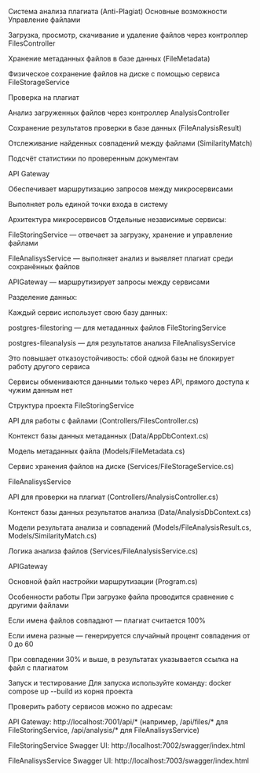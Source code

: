 Система анализа плагиата (Anti-Plagiat)
Основные возможности
Управление файлами

Загрузка, просмотр, скачивание и удаление файлов через контроллер FilesController

Хранение метаданных файлов в базе данных (FileMetadata)

Физическое сохранение файлов на диске с помощью сервиса FileStorageService

Проверка на плагиат

Анализ загруженных файлов через контроллер AnalysisController

Сохранение результатов проверки в базе данных (FileAnalysisResult)

Отслеживание найденных совпадений между файлами (SimilarityMatch)

Подсчёт статистики по проверенным документам

API Gateway

Обеспечивает маршрутизацию запросов между микросервисами

Выполняет роль единой точки входа в систему

Архитектура микросервисов
Отдельные независимые сервисы:

FileStoringService — отвечает за загрузку, хранение и управление файлами

FileAnalisysService — выполняет анализ и выявляет плагиат среди сохранённых файлов

APIGateway — маршрутизирует запросы между сервисами

Разделение данных:

Каждый сервис использует свою базу данных:

postgres-filestoring — для метаданных файлов FileStoringService

postgres-fileanalysis — для результатов анализа FileAnalisysService

Это повышает отказоустойчивость: сбой одной базы не блокирует работу другого сервиса

Сервисы обмениваются данными только через API, прямого доступа к чужим данным нет

Структура проекта
FileStoringService

API для работы с файлами (Controllers/FilesController.cs)

Контекст базы данных метаданных (Data/AppDbContext.cs)

Модель метаданных файла (Models/FileMetadata.cs)

Сервис хранения файлов на диске (Services/FileStorageService.cs)

FileAnalisysService

API для проверки на плагиат (Controllers/AnalysisController.cs)

Контекст базы данных результатов анализа (Data/AnalysisDbContext.cs)

Модели результата анализа и совпадений (Models/FileAnalysisResult.cs, Models/SimilarityMatch.cs)

Логика анализа файлов (Services/FileAnalysisService.cs)

APIGateway

Основной файл настройки маршрутизации (Program.cs)

Особенности работы
При загрузке файла проводится сравнение с другими файлами

Если имена файлов совпадают — плагиат считается 100%

Если имена разные — генерируется случайный процент совпадения от 0 до 60

При совпадении 30% и выше, в результатах указывается ссылка на файл с плагиатом

Запуск и тестирование
Для запуска используйте команду:
docker compose up --build
из корня проекта

Проверить работу сервисов можно по адресам:

API Gateway: http://localhost:7001/api/*
(например, /api/files/* для FileStoringService, /api/analysis/* для FileAnalisysService)

FileStoringService Swagger UI: http://localhost:7002/swagger/index.html

FileAnalisysService Swagger UI: http://localhost:7003/swagger/index.html